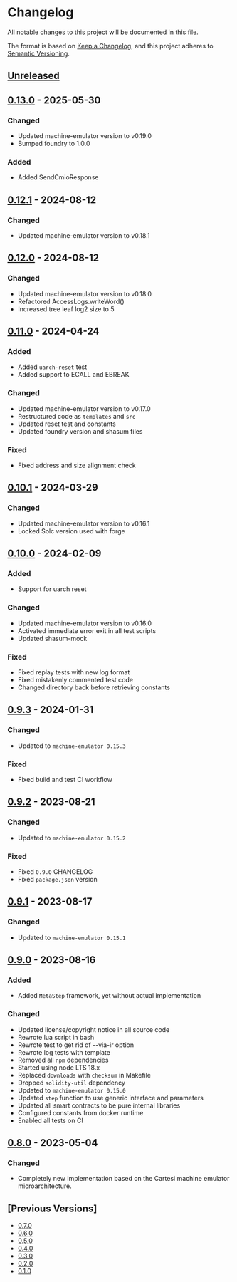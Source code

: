 # Changelog
All notable changes to this project will be documented in this file.

The format is based on [Keep a Changelog](https://keepachangelog.com/en/1.0.0/),
and this project adheres to [Semantic Versioning](https://semver.org/spec/v2.0.0.html).

## [Unreleased]
## [0.13.0] - 2025-05-30
### Changed
- Updated machine-emulator version to v0.19.0
- Bumped foundry to 1.0.0

### Added
- Added SendCmioResponse

## [0.12.1] - 2024-08-12
### Changed
- Updated machine-emulator version to v0.18.1

## [0.12.0] - 2024-08-12
### Changed
- Updated machine-emulator version to v0.18.0
- Refactored AccessLogs.writeWord()
- Increased tree leaf log2 size to 5

## [0.11.0] - 2024-04-24
### Added
- Added `uarch-reset` test
- Added support to ECALL and EBREAK

### Changed
- Updated machine-emulator version to v0.17.0
- Restructured code as `templates` and `src`
- Updated reset test and constants
- Updated foundry version and shasum files

### Fixed
- Fixed address and size alignment check

## [0.10.1] - 2024-03-29
### Changed
- Updated machine-emulator version to v0.16.1
- Locked Solc version used with forge

## [0.10.0] - 2024-02-09
### Added
- Support for uarch reset

### Changed
- Updated machine-emulator version to v0.16.0
- Activated immediate error exit in all test scripts
- Updated shasum-mock

### Fixed
- Fixed replay tests with new log format
- Fixed mistakenly commented test code
- Changed directory back before retrieving constants

## [0.9.3] - 2024-01-31
### Changed
- Updated to `machine-emulator 0.15.3`

### Fixed
- Fixed build and test CI workflow

## [0.9.2] - 2023-08-21
### Changed
- Updated to `machine-emulator 0.15.2`

### Fixed
- Fixed `0.9.0` CHANGELOG
- Fixed `package.json` version

## [0.9.1] - 2023-08-17
### Changed
- Updated to `machine-emulator 0.15.1`

## [0.9.0] - 2023-08-16
### Added
- Added `MetaStep` framework, yet without actual implementation

### Changed
- Updated license/copyright notice in all source code
- Rewrote lua script in bash
- Rewrote test to get rid of --via-ir option
- Rewrote log tests with template
- Removed all `npm` dependencies
- Started using node LTS 18.x
- Replaced `downloads` with `checksum` in Makefile
- Dropped `solidity-util` dependency
- Updated to `machine-emulator 0.15.0`
- Updated `step` function to use generic interface and parameters
- Updated all smart contracts to be pure internal libraries
- Configured constants from docker runtime
- Enabled all tests on CI

## [0.8.0] - 2023-05-04
### Changed
- Completely new implementation based on the Cartesi machine emulator microarchitecture.

## [Previous Versions]
- [0.7.0]
- [0.6.0]
- [0.5.0]
- [0.4.0]
- [0.3.0]
- [0.2.0]
- [0.1.0]

[Unreleased]: https://github.com/cartesi/machine-solidity-step/compare/v0.13.0...HEAD
[0.13.0]: https://github.com/cartesi/machine-solidity-step/releases/tag/v0.13.0
[0.12.1]: https://github.com/cartesi/machine-solidity-step/releases/tag/v0.12.1
[0.12.0]: https://github.com/cartesi/machine-solidity-step/releases/tag/v0.12.0
[0.11.0]: https://github.com/cartesi/machine-solidity-step/releases/tag/v0.11.0
[0.10.1]: https://github.com/cartesi/machine-solidity-step/releases/tag/v0.10.1
[0.10.0]: https://github.com/cartesi/machine-solidity-step/releases/tag/v0.10.0
[0.9.3]: https://github.com/cartesi/machine-solidity-step/releases/tag/v0.9.3
[0.9.2]: https://github.com/cartesi/machine-solidity-step/releases/tag/v0.9.2
[0.9.1]: https://github.com/cartesi/machine-solidity-step/releases/tag/v0.9.1
[0.9.0]: https://github.com/cartesi/machine-solidity-step/releases/tag/v0.9.0
[0.8.0]: https://github.com/cartesi/machine-solidity-step/releases/tag/v0.8.0
[0.7.0]: https://github.com/cartesi/machine-solidity-step/releases/tag/v0.7.0
[0.6.0]: https://github.com/cartesi/machine-solidity-step/releases/tag/v0.6.0
[0.5.0]: https://github.com/cartesi/machine-solidity-step/releases/tag/v0.5.0
[0.4.0]: https://github.com/cartesi/machine-solidity-step/releases/tag/v0.4.0
[0.3.0]: https://github.com/cartesi/machine-solidity-step/releases/tag/v0.3.0
[0.2.0]: https://github.com/cartesi/machine-solidity-step/releases/tag/v0.2.0
[0.1.0]: https://github.com/cartesi/machine-solidity-step/releases/tag/v0.1.0
